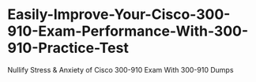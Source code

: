# Easily-Improve-Your-Cisco-300-910-Exam-Performance-With-300-910-Practice-Test
Nullify Stress &amp; Anxiety of Cisco 300-910 Exam With 300-910 Dumps
